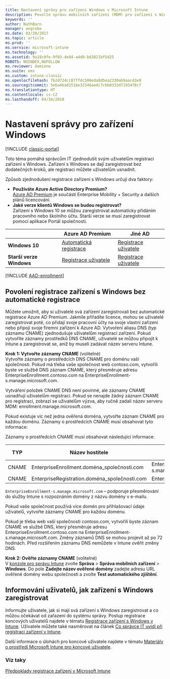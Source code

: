 ```yaml
---
title: Nastavení správy pro zařízení Windows v Microsoft Intune
description: Povolte správu mobilních zařízení (MDM) pro zařízení s Windows pomocí služby Microsoft Intune.
keywords: ''
author: NathBarn
manager: angrobe
ms.date: 03/20/2017
ms.topic: article
ms.prod: ''
ms.service: microsoft-intune
ms.technology: ''
ms.assetid: 9a18c0fe-9f03-4e84-a4d0-b63821bf5d25
ROBOTS: NOINDEX,NOFOLLOW
ms.reviewer: damionw
ms.suite: ems
ms.custom: intune-classic
ms.openlocfilehash: fb2d724cc87ffdc506eda8d5ea2330ab9aacd3e9
ms.sourcegitcommit: 5eba4bad151be32346aedc7cbb0333d71934f8cf
ms.translationtype: HT
ms.contentlocale: cs-CZ
ms.lasthandoff: 04/16/2018
---
```

# <a name="set-up-windows-device-management"></a>Nastavení správy pro zařízení Windows

[!INCLUDE [classic-portal](../includes/classic-portal.md)]

Toto téma pomáhá správcům IT zjednodušit svým uživatelům registraci zařízení s Windows.  Zařízení s Windows se dají zaregistrovat bez dodatečných kroků, ale registraci můžete uživatelům usnadnit.

Způsob zjednodušení registrace zařízení s Windows určují dva faktory:
- **Používáte Azure Active Directory Premium?** <br>[Azure AD Premium](https://docs.microsoft.com/azure/active-directory/active-directory-get-started-premium) je součástí Enterprise Mobility + Security a dalších plánů licencování.
- **Jaké verze klientů Windows se budou registrovat?** <br>Zařízení s Windows 10 se můžou zaregistrovat automaticky přidáním pracovního nebo školního účtu. Starší verze se musí zaregistrovat pomocí aplikace Portál společnosti.

||**Azure AD Premium**|**Jiné AD**|
|----------|---------------|---------------|  
|**Windows 10**|[Automatická registrace](#enable-windows-10-automatic-enrollment) |[Registrace uživatele](#enable-windows-enrollment-without-automatic-enrollment)|
|**Starší verze Windows**|[Registrace uživatele](#enable-windows-enrollment-without-automatic-enrollment)|[Registrace uživatele](#enable-windows-enrollment-without-automatic-enrollment)|

[!INCLUDE [AAD-enrollment](../includes/win10-automatic-enrollment-aad.md)]

## <a name="enable-windows-enrollment-without-automatic-enrollment"></a>Povolení registrace zařízení s Windows bez automatické registrace
Můžete umožnit, aby si uživatelé svá zařízení zaregistrovali bez automatické registrace Azure AD Premium. Jakmile přiřadíte licence, mohou se uživatelé zaregistrovat poté, co přidají svoje pracovní účty na svoje vlastní zařízení nebo připojí svoje firemní zařízení k Azure AD. Vytvoření aliasu DNS (typ záznamu CNAME) zjednodušuje uživatelům registraci zařízení. Pokud vytvoříte záznamy prostředků DNS CNAME, uživatelé se můžou připojit k Intune a zaregistrovat se, aniž by museli zadávat název serveru Intune.

**Krok 1: Vytvořte záznamy CNAME** (volitelné)<br>
Vytvořte záznamy o prostředcích DNS CNAME pro doménu vaší společnosti. Pokud má třeba vaše společnost web contoso.com, vytvořili byste ve službě DNS záznam CNAME, který přesměruje adresu EnterpriseEnrollment.contoso.com na EnterpriseEnrollment-s.manage.microsoft.com.

Vytváření položek CNAME DNS není povinné, ale záznamy CNAME usnadňují uživatelům registraci. Pokud se nenajde žádný záznam CNAME pro registraci, zobrazí se uživatelům výzva, aby ručně zadali název serveru MDM: enrollment.manage.microsoft.com.

Pokud existuje víc než jedna ověřená doména, vytvořte záznam CNAME pro každou doménu. Záznamy o prostředcích CNAME musí obsahovat tyto informace:

Záznamy o prostředcích CNAME musí obsahovat následující informace:

|TYP|Název hostitele|Odkazuje na|Hodnota TTL|
|--------|-------------|-------------|-------|
|CNAME|EnterpriseEnrollment.doména_společnosti.com|EnterpriseEnrollment-s.manage.microsoft.com |1 hodina|
|CNAME|EnterpriseRegistration.doména_společnosti.com|EnterpriseRegistration.windows.net|1 hodina|

`EnterpriseEnrollment-s.manage.microsoft.com` – podporuje přesměrování do služby Intune s rozpoznáním domény z názvu domény v e-mailu.

Pokud vaše společnost používá více domén pro přihlašovací údaje uživatelů, vytvořte záznamy CNAME pro každou doménu.

Pokud je třeba web vaší společnosti contoso.com, vytvořili byste záznam CNAME ve službě DNS, který přesměruje adresu EnterpriseEnrollment.contoso.com na EnterpriseEnrollment-s.manage.microsoft.com. Změny záznamů DNS se mohou projevit až po 72 hodinách. Před rozšířením záznamu DNS nemůžete v Intune ověřit změny DNS.

**Krok 2: Ověřte záznamy CNAME** (volitelné)<br>
V [konzole pro správu Intune](https://manage.microsoft.com) zvolte **Správa** &gt; **Správa mobilních zařízení** &gt; **Windows**. Do pole **Zadejte název ověřené domény** zadejte adresu URL ověřené domény webu společnosti a zvolte **Test automatického zjištění**.

## <a name="tell-users-how-to-enroll-windows-devices"></a>Informování uživatelů, jak zařízení s Windows zaregistrovat
Informujte uživatele, jak si mají svá zařízení s Windows zaregistrovat a co můžou očekávat od zařazení do systému správy.
Postup registrace koncových uživatelů najdete v tématu [Registrace zařízení s Windows v Intune](https://docs.microsoft.com/intune-user-help/enroll-your-device-in-intune-windows). Uživatele můžete také nasměrovat na článek [Co správce IT uvidí při registraci zařízení v Intune](https://docs.microsoft.com/intune-user-help/what-can-your-it-administrator-see-when-you-enroll-your-device-in-intune-windows).

Další informace o úlohách pro koncové uživatele najdete v tématu [Materiály o prostředí Microsoft Intune pro koncové uživatele](/intune/end-user-educate).

### <a name="see-also"></a>Viz taky
[Předpoklady registrace zařízení v Microsoft Intune](prerequisites-for-enrollment.md)
